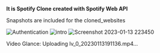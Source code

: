 **It is Spotify Clone created with Spotify Web API**

Snapshots are included for the cloned_websites

![Authentication](https://user-images.githubusercontent.com/111693417/212377567-b7c810cc-ad7d-412f-8029-bbf57239f01f.png)
![intro](https://user-images.githubusercontent.com/111693417/212377573-79bc4330-cfb4-4b21-9075-50cee2cbbfd0.png)
![Screenshot 2023-01-13 223450](https://user-images.githubusercontent.com/111693417/212377578-b9682921-f40f-4740-b4c6-52b738a4322a.png)

Video Glance:
Uploading lv_0_20230113191136.mp4…




